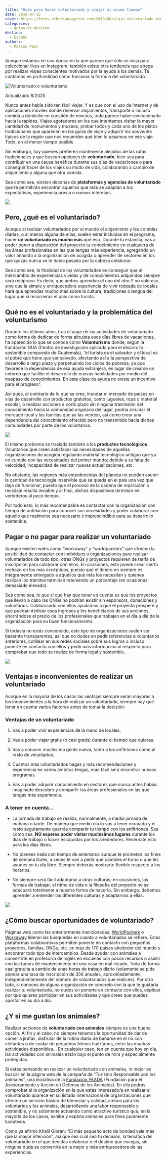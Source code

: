 ```yaml
---
title: "Guía para hacer voluntariado y viajar al mismo tiempo"
date: 2019-07-15
cover: https://fotos.etheriamagazine.com/2019/06/viaje-voluntariado-kenia.jpg
categories: 
  - guias-de-destino
destino: 
  - España
authors: 
  - Marina Paul
---
```


Aunque estamos en una época en la que parece que sólo se viaja para coleccionar likes en 
Instagram, también existe otra tendencia que aboga por realizar viajes conscientes 
motivados por la ayuda a los demás. Te contamos en profundidad cómo funciona la fórmula 
del voluntariado. 

![](https://fotos.etheriamagazine.com/2019/06/viajes-voluntariado-volunturismo.jpg "Voluntariado o volunturismo.")

Actualizado 8/2025 

Nunca antes había sido tan fácil viajar. Y es que con el uso de Internet y de 
aplicaciones móviles donde reservar alojamientos, transporte o incluso comida a 
domicilio en cuestión de minutos, todo parece haber evolucionado hacia la rapidez. 
Viajes agotadores en los que intentamos visitar la mayor cantidad de monumentos y 
museos, probar todos y cada uno de los platos tradicionales que aparecen en las guías de 
viaje y adquirir los _souvenirs_ típicos de la región que nos recuerden qué bien lo 
pasamos en ese viaje. Todo, en el menor tiempo posible. 

Sin embargo, hay quienes prefieren mantenerse alejados de las rutas tradicionales y que 
buscan opciones de **voluntariado**, bien sea para contribuir en una causa benéfica 
durante sus días de vacaciones o para conseguir hacer de los viajes su modo de vida, 
colaborando a cambio de alojamiento y alguna que otra comida. 

Sea como sea, existen decenas de **plataformas y agencias de voluntariado** que te 
permitirán encontrar aquellos que más se adaptan a tus expectativas, experiencia previa 
o nuevos intereses. 

![](https://fotos.etheriamagazine.com/2019/06/viaje-voluntariado-jordania.jpg)

## Pero, ¿qué es el voluntariado?

Aunque al realizar voluntariados por el mundo el alojamiento y las comidas diarias, o al 
menos alguna de ellas, suelen estar incluidas en el programa, hacer **un voluntariado es 
mucho más** que eso. Durante tu estancia, vas a poder poner a disposición del proyecto 
tu conocimiento en cualquiera de las áreas profesionales en las que tengas más 
experiencia, agregando un valor añadido a la organización de acogida o aprender de 
sectores en los que quizás nunca se te había pasado por la cabeza colaborar. 

Sea como sea, la finalidad de los voluntariados es conseguir que el intercambio de 
experiencias vividas y de conocimientos adquiridos siempre será recíproco. Es decir, que 
ambos aprendan el uno del otro.Y no solo eso, sino que la simple y enriquecedora 
experiencia de vivir rodeada de locales hará que aprendas mucho más sobre la cultura, 
tradiciones o lengua del lugar que si recorrieras el país como turista. 

## Qué no es el voluntariado y la problemática del volunturismo

Durante los últimos años, tras el auge de las actividades de voluntariado como forma de 
dedicar de forma altruista esos días libres de vacaciones, ha aparecido lo que se conoce 
como **Volunturismo** donde, según la Fundación GUA (Centro de investigación aplicada 
para el desarrollo sostenible compuesto de Guatemala), “el turista es el salvador y el 
local es el pobre que tiene que ser salvado, afectando así a la perspectiva de 
desarrollo a largo plazo y perpetuando los ciclos de pobreza, ya que favorece la 
dependencia de esa ayuda extranjera, en lugar de crearse un entorno que facilite el 
desarrollo de nuevas habilidades por medio del traspaso de conocimientos. En esta clase 
de ayuda no existe un incentivo para el progreso”. 

Así pues, al contrario de lo que se cree, inundar el mercado de países en vías de 
desarrollo con productos gratuitos, como juguetes, ropa o material escolar, o realizar 
acciones a corto plazo sin ninguna trasmisión del conocimiento hacia la comunidad 
originaria del lugar, podría arruinar el mercado local y las familias que ya las venden, 
así como crear una dependencia del conocimiento ofrecido pero no transmitido hacia 
dichas comunidades por parte de los voluntarios. 

![](https://fotos.etheriamagazine.com/2019/06/viaje-voluntariado-elefantes-kenia.jpg)

El mismo problema se traslada también a los **productos tecnológicos**. Voluntarios que 
creen satisfacer las necesidades de aquellas organizaciones de acogida regalando 
material tecnológico antiguo que ya no cumple con las necesidades del primer mundo; 
debido a su falta de velocidad, incapacidad de realizar nuevas actualizaciones, etc. 

No obstante, las regiones más empobrecidas del planeta no pueden asumir la cantidad de 
tecnología inservible que se queda en el país una vez que deja de funcionar, puesto que 
el proceso de la cadena de reparación o reciclaje resulta inviable y al final, dichos 
dispositivos terminan en vertederos al poco tiempo. 

Por todo esto, lo más recomendable es contactar con la organización con tiempo de 
antelación para conocer sus necesidades y poder colaborar con aquello que realmente sea 
necesario e imprescindible para su desarrollo sostenible. 

## Pagar o no pagar para realizar un voluntariado

Aunque existen webs como “workaway” y “worldpackers” que ofrecen la posibilidad de 
contactar con individuos u organizaciones para realizar voluntariados de todo tipo, 
otras ONGs y proyectos requieren de tarifa de inscripción para colaborar con ellos. En 
ocasiones, esto puede crear cierto rechazo en los más escépticos, puesto que el dinero 
no siempre es íntegramente entregado a aquellos que más los necesitan y quienes realizan 
los trámites terminan reteniendo un porcentaje (en ocasiones, demasiado elevado). 

Sea como sea, lo que sí que hay que tener en cuenta es que los proyectos que llevan a 
cabo las ONGs no podrían existir sin espónsors, donaciones y voluntarios. Colaborando 
con ellos ayudamos a que el proyecto prospere y que puedan dedicar esos ingresos a los 
beneficiarios de sus acciones, ahorrándose el precio de los profesionales que trabajan 
en el día a día de la organización para su buen funcionamiento. 

Si todavía no estás convencido, este tipo de organizaciones suelen ser bastante 
transparentes, así que no dudes en pedir referencias a voluntarios anteriores, cotillear 
en sus redes sociales sobre sus logros o incluso ponerte en contacto con ellos y pedir 
más información al respecto para comprobar que todo se realiza de forma legal y 
sostenible. 

![](https://fotos.etheriamagazine.com/2019/06/viaje-voluntariado-kenia.jpg)

## Ventajas e inconvenientes de realizar un voluntariado

Aunque en la mayoría de los casos las ventajas siempre serán mayores a los 
inconvenientes a la hora de realizar un voluntariado, siempre hay que tener en cuenta 
varios factores antes de tomar la decisión: 

### Ventajas de un voluntariado

1. Vas a poder vivir experiencias de la mano de locales.

3. Vas a poder viajar gratis (o casi gratis) durante el tiempo que quieras.

5. Vas a conocer muchísima gente nueva, tanto a los anfitriones como al resto de voluntarios.

7. Cuantos más voluntariados hagas y más recomendaciones y experiencia en varios ámbitos tengas, más fácil será encontrar nuevos programas.

9. Vas a poder adquirir conocimiento en sectores que nunca antes habías imaginado descubrir y compartir las áreas profesionales en las que tengas más experiencia.

### A tener en cuenta…

- La jornada de trabajo se realiza, normalmente, a media jornada de mañana o tarde. De 
manera que medio día lo vas a tener ocupado y el resto seguramente querrás compartir tu 
tiempo con los anfitriones. Sea como sea, **NO esperes poder visitar muchísimos 
lugares** durante los días de trabajo o hacer escapadas por los alrededores. Resérvate 
esto para los días libres. 

- No planees nada con tiempo de antemano: aunque te prometan los fines de semana libres, 
a veces te van a pedir que cambies el turno o que les ayudes en tu día libre. Siempre 
deberás mostrarte flexible respecto a los horarios. 

- No siempre será fácil adaptarse a otras culturas; en ocasiones, las formas de 
trabajar, el ritmo de vida o la filosofía del proyecto no se adecuará totalmente a 
nuestra forma de hacerlo. Sin embargo, debemos aprender a entender las diferentes 
culturas y adaptarnos a ellas. 

![](https://fotos.etheriamagazine.com/2019/06/viaje-voluntariado-mexico.jpg)

## ¿Cómo buscar oportunidades de voluntariado?

Páginas web como las anteriormente mencionadas; 
[WorldPackers](https://www.worldpackers.com/es) o [Workaway](https://www.workaway.info/) 
lideran las búsquedas en cuanto a voluntariados se refiere. Estas plataformas 
colaborativas permiten ponerte en contacto con pequeños proyectos, familias, ONGs, etc. 
en más de 170 países alrededor del mundo y encontrar todo tipo de intercambios. Desde 
ayudar con animales a convertirte en profesor/a de inglés en escuelas con pocos recursos 
o asistir con las tareas de mantenimiento de una casa en mal estado. Todo de forma casi 
gratuita a cambio de unas horas de trabajo diario (solamente se pide abonar una tasa de 
inscripción de 35€ anuales, aproximadamente, independientemente del número de 
voluntariados que realices). Por otro lado, si conoces de alguna organización en 
concreto con la que te gustaría realizar tu voluntariado, no dudes en ponerte en 
contacto con ellos, explicar por qué quieres participar en sus actividades y qué crees 
que puedes aportar en su día a día. 

## ¿Y si me gustan los animales?

Realizar acciones de **voluntariado con animales** siempre es una buena opción. Al fin y 
al cabo, no siempre tenemos la oportunidad de dar de comer a jirafas, disfrutar de la 
rutina diaria de bañarse en el río con elefantes o de cuidar de pequeños felinos 
huérfanos, entre las muchas actividades disponibles... En cualquier caso, ten en cuenta 
que hoy en día, las actividades con animales están bajo el punto de mira y especialmente 
protegidas. 

Si estás pensando en realizar un voluntariado con animales, lo mejor es buscar en la 
página web de la campaña de “Turismo Responsable con los animales”, una iniciativa de la 
[Fundación FAADA](http://faada.org/) (Fundación para el Asesoramiento y Acción en 
Defensa de los Animales). En ella podrás comprobar si la organización en la que estás 
interesado/a en realizar el voluntariado aparece en su listado internacional de 
organizaciones que ofrecen un servicio básico de bienestar y calidad, ambos para los 
voluntarios y los animales, desarrollando una labor responsable y sostenible, y no 
solamente actuando como atractivo turístico que, en la mayoría de los casos, exhibe y 
explota animales para fines puramente lucrativos. 

Como ya afirmó Khalil Gibran: “El más pequeño acto de bondad vale más que la mayor 
intención”, así que sea cual sea tu decisión, la temática del voluntariado en el que 
decidas colaborar o el destino que escojas, sin ninguna duda se convertirá en la mejor y 
más enriquecedora de las experiencias.
